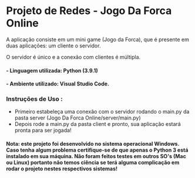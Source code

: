 # Projeto de Redes - Jogo Da Forca Online

A aplicação consiste em um mini game (Jogo da Forca), que é presente em duas aplicações:
um cliente o servidor.

O servidor é único e a conexão com clientes é múltipla.

#### - Linguagem utilizada: Python (3.9.1)

#### - Ambiente utilizado: Visual Studio Code.


### Instruções de Uso :
- Primeiro estabeleça uma conexão com o servidor rodando o main.py da pasta server (Jogo Da Forca Online/server/main.py)
- Depois rode a main.py da pasta client e pronto, sua aplicação estará pronta para ser jogada!

#### Nota: este projeto foi desenvolvido no sistema operacional Windows. Caso tenha algum problema certifique-se de que apenas o Python 3 está instalado em sua máquina. Não foram feitos testes em outros SO's (Mac ou Linux) portanto não temos ciência se terá alguma complicação em rodar o projeto nestes respectivos sistemas!
